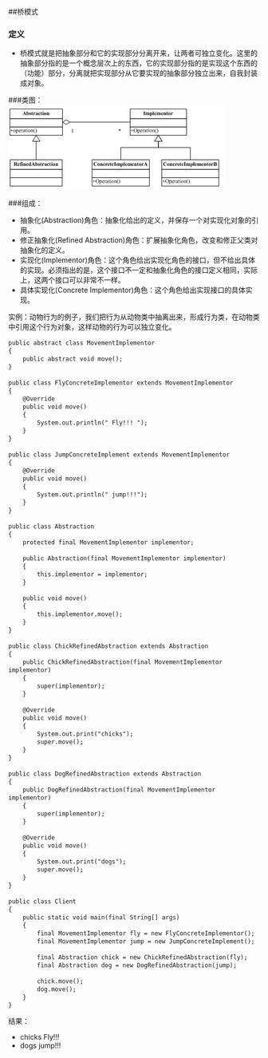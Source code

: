 ##桥模式
### 定义
* 桥模式就是把抽象部分和它的实现部分分离开来，让两者可独立变化。这里的抽象部分指的是一个概念层次上的东西，它的实现部分指的是实现这个东西的（功能）部分，分离就把实现部分从它要实现的抽象部分独立出来，自我封装成对象。

###类图：
![类图](./bridge.jpg)



###组成：
* 抽象化(Abstraction)角色：抽象化给出的定义，并保存一个对实现化对象的引用。
* 修正抽象化(Refined Abstraction)角色：扩展抽象化角色，改变和修正父类对抽象化的定义。
* 实现化(Implementor)角色：这个角色给出实现化角色的接口，但不给出具体的实现。必须指出的是，这个接口不一定和抽象化角色的接口定义相同，实际上，这两个接口可以非常不一样。
* 具体实现化(Concrete Implementor)角色：这个角色给出实现接口的具体实现。

实例：动物行为的例子，我们把行为从动物类中抽离出来，形成行为类，在动物类中引用这个行为对象，这样动物的行为可以独立变化。
```
public abstract class MovementImplementor
{
    public abstract void move();
}

public class FlyConcreteImplementor extends MovementImplementor
{
    @Override
    public void move()
    {
        System.out.println(" Fly!!! ");
    }
}

public class JumpConcreteImplement extends MovementImplementor
{
    @Override
    public void move()
    {
        System.out.println(" jump!!!");
    }
}

public class Abstraction
{
    protected final MovementImplementor implementor;

    public Abstraction(final MovementImplementor implementor)
    {
        this.implementor = implementor;
    }

    public void move()
    {
        this.implementor.move();
    }
}

public class ChickRefinedAbstraction extends Abstraction
{
    public ChickRefinedAbstraction(final MovementImplementor implementor)
    {
        super(implementor);
    }

    @Override
    public void move()
    {
        System.out.print("chicks");
        super.move();
    }
}

public class DogRefinedAbstraction extends Abstraction
{
    public DogRefinedAbstraction(final MovementImplementor implementor)
    {
        super(implementor);
    }

    @Override
    public void move()
    {
        System.out.print("dogs");
        super.move();
    }
}

public class Client
{
    public static void main(final String[] args)
    {
        final MovementImplementor fly = new FlyConcreteImplementor();
        final MovementImplementor jump = new JumpConcreteImplement();

        final Abstraction chick = new ChickRefinedAbstraction(fly);
        final Abstraction dog = new DogRefinedAbstraction(jump);

        chick.move();
        dog.move();
    }
}
```
结果：
* chicks Fly!!! 
* dogs jump!!!